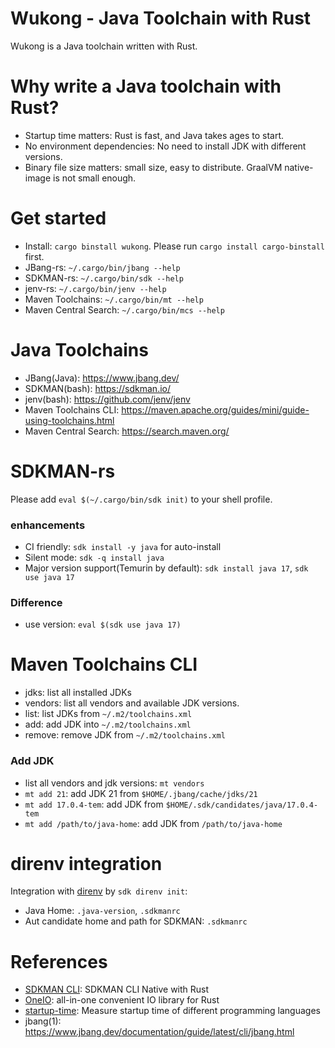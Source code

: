 Wukong - Java Toolchain with Rust
====================================
Wukong is a Java toolchain written with Rust.

# Why write a Java toolchain with Rust?

- Startup time matters: Rust is fast, and Java takes ages to start.
- No environment dependencies: No need to install JDK with different versions.
- Binary file size matters: small size, easy to distribute. GraalVM native-image is not small enough.

# Get started

- Install: `cargo binstall wukong`. Please run `cargo install cargo-binstall` first.
- JBang-rs: `~/.cargo/bin/jbang --help`
- SDKMAN-rs: `~/.cargo/bin/sdk --help`
- jenv-rs: `~/.cargo/bin/jenv --help`
- Maven Toolchains: `~/.cargo/bin/mt --help`
- Maven Central Search: `~/.cargo/bin/mcs --help`

# Java Toolchains

- JBang(Java): https://www.jbang.dev/
- SDKMAN(bash): https://sdkman.io/
- jenv(bash): https://github.com/jenv/jenv
- Maven Toolchains CLI: https://maven.apache.org/guides/mini/guide-using-toolchains.html
- Maven Central Search: https://search.maven.org/

# SDKMAN-rs

Please add `eval $(~/.cargo/bin/sdk init)` to your shell profile.

### enhancements

* CI friendly: `sdk install -y java` for auto-install
* Silent mode: `sdk -q install java`
* Major version support(Temurin by default): `sdk install java 17`, `sdk use java 17`

### Difference

* use version: `eval $(sdk use java 17)`

# Maven Toolchains CLI

- jdks: list all installed JDKs
- vendors: list all vendors and available JDK versions.
- list: list JDKs from `~/.m2/toolchains.xml`
- add: add JDK into `~/.m2/toolchains.xml`
- remove: remove JDK from `~/.m2/toolchains.xml`

### Add JDK

- list all vendors and jdk versions: `mt vendors`
- `mt add 21`: add JDK 21 from `$HOME/.jbang/cache/jdks/21`
- `mt add 17.0.4-tem`: add JDK from `$HOME/.sdk/candidates/java/17.0.4-tem`
- `mt add /path/to/java-home`: add JDK from `/path/to/java-home`

# direnv integration

Integration with [direnv](https://direnv.net/) by `sdk direnv init`:

- Java Home: `.java-version`, `.sdkmanrc`
- Aut candidate home and path for SDKMAN: `.sdkmanrc`

# References

* [SDKMAN CLI](https://github.com/sdkman/sdkman-cli-native): SDKMAN CLI Native with Rust
* [OneIO](https://github.com/bgpkit/oneio): all-in-one convenient IO library for Rust
* [startup-time](https://github.com/bdrung/startup-time): Measure startup time of different programming languages
* jbang(1): https://www.jbang.dev/documentation/guide/latest/cli/jbang.html

